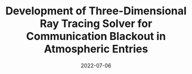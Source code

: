 ---
title: "Development of Three-Dimensional Ray Tracing Solver for Communication Blackout in Atmospheric Entries"
permalink: /conference/2022-3d-ray-tracing-solver
excerpt: "Giangaspero, Vincent and **Sharma, Vatsalya** and Lani, Andrea and Poedts, Stefaan"
date: 2022-07-06
venue: "Proceedings of International Conference on Computational Fluid Dynamics (ICCFD) 2022"
---
